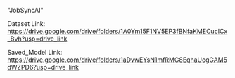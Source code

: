 "JobSyncAI" 


Dataset Link: https://drive.google.com/drive/folders/1A0Ym15F1NV5EP3fBNfaKMECucICx_Bvh?usp=drive_link

Saved_Model Link: https://drive.google.com/drive/folders/1aDvwEYsN1mfRMG8EqhaUcgGAM5dWZPD6?usp=drive_link
